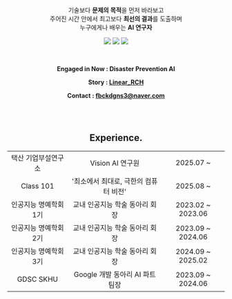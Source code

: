 <p align="center">
  기술보다 <b>문제의 목적</b>을 먼저 바라보고<br>
  주어진 시간 안에서 최고보다 <b>최선의 결과</b>를 도출하며<br>
  누구에게나 배우는 <b>AI 연구자</b>
</p>


<p align="center">
  <img src="https://img.shields.io/badge/AI%20Researcher-%231771FF?style=for-the-badge&logoColor=white" />
  <img src="https://img.shields.io/badge/Problem%20Driven-%231771FF?style=for-the-badge&logoColor=white" />
  <img src="https://img.shields.io/badge/Learning%20from%20Everyone-%231771FF?style=for-the-badge&logoColor=white" />
</p>

</br>

<div align="center">

<p><strong>Engaged in Now : Disaster Prevention AI</strong></p>

<p><strong> Story : <a href="https://velog.io/@fbckdgns3">Linear_RCH</a></strong></p>

<p><strong> Contact :
  <a href="mailto:fbckdgns3@naver.com">fbckdgns3@naver.com</a></strong>
</p>

</div>

</br>
</br>

<div align="center">

<h2><strong>Experience.</strong></h2>

<table align="center">
  <tr>
    <td align="center">택산 기업부설연구소</td>
    <td align="center">Vision AI 연구원</td>
    <td align="center">2025.07 ~</td>
  </tr>
  <tr>
    <td align="center">Class 101</td>
    <td align="center">'최소에서 최대로, 극한의 컴퓨터 비전'</td>
    <td align="center">2025.08 ~</td>
  </tr>
  <tr>
    <td align="center">인공지능 명예학회 1기</td>
    <td align="center">교내 인공지능 학술 동아리 회장</td>
    <td align="center">2023.02 ~ 2023.06</td>
  </tr>
  <tr>
    <td align="center">인공지능 명예학회 2기</td>
    <td align="center">교내 인공지능 학술 동아리 회장</td>
    <td align="center">2023.09 ~ 2024.06</td>
  </tr>
  <tr>
    <td align="center">인공지능 명예학회 3기</td>
    <td align="center">교내 인공지능 학술 동아리 회장</td>
    <td align="center">2024.09 ~ 2025.02</td>
  </tr>
  <tr>
    <td align="center">GDSC SKHU</td>
    <td align="center">Google 개발 동아리 AI 파트 팀장</td>
    <td align="center">2023.09 ~ 2024.06</td>
  </tr>
</table>

</div>

